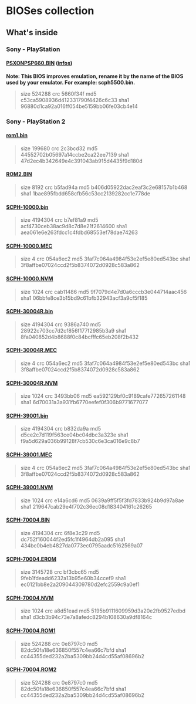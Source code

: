 # BIOSes collection

## What's inside

### Sony - PlayStation

#### [PSXONPSP660.BIN](https://github.com/Abdess/retroarch_system/blob/Other/Sony%20-%20PlayStation/PSXONPSP660.BIN?raw=true) ([infos](https://github.com/gingerbeardman/PSX))

**Note: This BIOS improves emulation, rename it by the name of the BIOS used by your emulator. For example: scph5500.bin.**

> size 524288
> crc 5660f34f
> md5 c53ca5908936d412331790f4426c6c33
> sha1 96880d1ca92a016ff054be5159bb06fe03cb4e14

### Sony - PlayStation 2

#### [rom1.bin](https://github.com/Abdess/retroarch_system/blob/Other/Sony%20-%20PlayStation%202/rom1.bin?raw=true)

> size 199680
> crc 2c3bcd32
> md5 44552702b05697a14ccbe2ca22ee7139
> sha1 47d2ec4b342649e4c391043ab915d4435f9d180d

#### [ROM2.BIN](https://github.com/Abdess/retroarch_system/blob/Other/Sony%20-%20PlayStation%202/ROM2.BIN?raw=true)

> size 8192
> crc b5fad94a
> md5 b406d05922dac2eaf3c2e68157b1b468
> sha1 1bae895fbdd658cfb56c53cc2139282cc1e778de

#### [SCPH-10000.bin](https://github.com/Abdess/retroarch_system/blob/Other/Sony%20-%20PlayStation%202/SCPH-10000.bin?raw=true)

> size 4194304
> crc b7ef81a9
> md5 acf4730ceb38ac9d8c7d8e21f2614600
> sha1 aea061e6e263fdcc1c4fdbd68553ef78dae74263

#### [SCPH-10000.MEC](https://github.com/Abdess/retroarch_system/blob/Other/Sony%20-%20PlayStation%202/SCPH-10000.MEC?raw=true)

> size 4
> crc 054a6ec2
> md5 3faf7c064a4984f53e2ef5e80ed543bc
> sha1 3f8affbe07024ccd2f5b8374072d0928c583a862

#### [SCPH-10000.NVM](https://github.com/Abdess/retroarch_system/blob/Other/Sony%20-%20PlayStation%202/SCPH-10000.NVM?raw=true)

> size 1024
> crc cab11486
> md5 9f7079d4e7d0a6cccb3e044714aac456
> sha1 06bbfe8ce3b15bd9c61bfb32943acf3a9cf5f185

#### [SCPH-30004R.bin](https://github.com/Abdess/retroarch_system/blob/Other/Sony%20-%20PlayStation%202/SCPH-30004R.bin?raw=true)

> size 4194304
> crc 9386a740
> md5 28922c703cc7d2cf856f177f2985b3a9
> sha1 8fa040852d4b8688f0c84bcfffc65eb208f2b432

#### [SCPH-30004R.MEC](https://github.com/Abdess/retroarch_system/blob/Other/Sony%20-%20PlayStation%202/SCPH-30004R.MEC?raw=true)

> size 4
> crc 054a6ec2
> md5 3faf7c064a4984f53e2ef5e80ed543bc
> sha1 3f8affbe07024ccd2f5b8374072d0928c583a862

#### [SCPH-30004R.NVM](https://github.com/Abdess/retroarch_system/blob/Other/Sony%20-%20PlayStation%202/SCPH-30004R.NVM?raw=true)

> size 1024
> crc 3493bb06
> md5 ea592129bf0c9189cafe772657261148
> sha1 6d70031a3a931fb6770eefef0f306b9771677077

#### [SCPH-39001.bin](https://github.com/Abdess/retroarch_system/blob/Other/Sony%20-%20PlayStation%202/SCPH-39001.bin?raw=true)

> size 4194304
> crc b832da9a
> md5 d5ce2c7d119f563ce04bc04dbc3a323e
> sha1 f9a5d629a036b99128f7cb530c6e3ca016e9c8b7

#### [SCPH-39001.MEC](https://github.com/Abdess/retroarch_system/blob/Other/Sony%20-%20PlayStation%202/SCPH-39001.MEC?raw=true)

> size 4
> crc 054a6ec2
> md5 3faf7c064a4984f53e2ef5e80ed543bc
> sha1 3f8affbe07024ccd2f5b8374072d0928c583a862

#### [SCPH-39001.NVM](https://github.com/Abdess/retroarch_system/blob/Other/Sony%20-%20PlayStation%202/SCPH-39001.NVM?raw=true)

> size 1024
> crc e14a6cd6
> md5 0639a9ff5f5f3fd7833b924b9d97a8ae
> sha1 219647cab29e4f702c36ec08d183404161c26265

#### [SCPH-70004.BIN](https://github.com/Abdess/retroarch_system/blob/Other/Sony%20-%20PlayStation%202/SCPH-70004.BIN?raw=true)

> size 4194304
> crc 6f8e3c29
> md5 dc752f160044f2ed5fc1f4964db2a095
> sha1 434bc0b4eb4827da0773ec0795aadc5162569a07

#### [SCPH-70004.EROM](https://github.com/Abdess/retroarch_system/blob/Other/Sony%20-%20PlayStation%202/SCPH-70004.EROM?raw=true)

> size 3145728
> crc bf3cbc65
> md5 9feb1fdeadd6232a13b95e60b34ccef9
> sha1 ec0121bb8e2a209044309780d2efc2559c9a0ef1

#### [SCPH-70004.NVM](https://github.com/Abdess/retroarch_system/blob/Other/Sony%20-%20PlayStation%202/SCPH-70004.NVM?raw=true)

> size 1024
> crc a8d51ead
> md5 5195b9111609959d3a20e2fb9527edbd
> sha1 d3cb3b94c73e7a8afedc8294b108630a9df8164c

#### [SCPH-70004.ROM1](https://github.com/Abdess/retroarch_system/blob/Other/Sony%20-%20PlayStation%202/SCPH-70004.ROM1?raw=true)

> size 524288
> crc 0e8797c0
> md5 82dc50fa18e636850f557c4ea66c7bfd
> sha1 cc44355ded232a2ba5309bb24d4cd55af08696b2

#### [SCPH-70004.ROM2](https://github.com/Abdess/retroarch_system/blob/Other/Sony%20-%20PlayStation%202/SCPH-70004.ROM2?raw=true)

> size 524288
> crc 0e8797c0
> md5 82dc50fa18e636850f557c4ea66c7bfd
> sha1 cc44355ded232a2ba5309bb24d4cd55af08696b2
